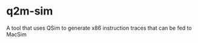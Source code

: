 q2m-sim
=======

A tool that uses QSim to generate x86 instruction traces that can be fed to MacSim

